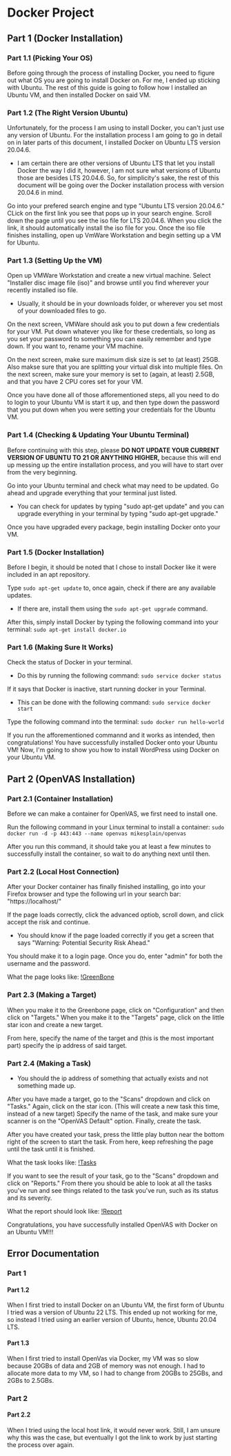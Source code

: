 # Docker Project

## Part 1 (Docker Installation)

### Part 1.1 (Picking Your OS)

Before going through the process of installing Docker, you need to figure out what OS you are going to install Docker on. For me, I ended up sticking with Ubuntu. The rest of this guide is going to follow how I installed an Ubuntu VM, and then installed Docker on said VM.

### Part 1.2 (The Right Version Ubuntu)

Unfortunately, for the process I am using to install Docker, you can't just use any version of Ubuntu. For the installation process I am going to go in detail on in later parts of this document, I installed Docker on Ubuntu LTS version 20.04.6.

- I am certain there are other versions of Ubuntu LTS that let you install Docker the way I did it, however, I am not sure what versions of Ubuntu those are besides LTS 20.04.6. So, for simplicity's sake, the rest of this document will be going over the Docker installation process with version 20.04.6 in mind.

Go into your prefered search engine and type "Ubuntu LTS version 20.04.6." CLick on the first link you see that pops up in your search engine. Scroll down the page until you see the iso file for LTS 20.04.6. When you click the link, it should automatically install the iso file for you. Once the iso file finishes installing, open up VmWare Workstation and begin setting up a VM for Ubuntu.

### Part 1.3 (Setting Up the VM)

Open up VMWare Workstation and create a new virtual machine. Select "Installer disc image file (iso)" and browse until you find wherever your recently installed iso file.

- Usually, it should be in your downloads folder, or wherever you set most of your downloaded files to go.

On the next screen, VMWare should ask you to put down a few credentials for your VM. Put down whatever you like for these credentials, so long as you set your password to something you can easily remember and type down. If you want to, rename your VM machine.

On the next screen, make sure maximum disk size is set to (at least) 25GB. Also makse sure that you are splitting your virtual disk into multiple files. On the next screen, make sure your memory is set to (again, at least) 2.5GB, and that you have 2 CPU cores set for your VM.

Once you have done all of those afforementioned steps, all you need to do to login to your Ubuntu VM is start it up, and then type down the password that you put down when you were setting your credentials for the Ubuntu VM.

### Part 1.4 (Checking & Updating Your Ubuntu Terminal)

Before continuing with this step, please __DO NOT UPDATE YOUR CURRENT VERSION OF UBUNTU TO 21 OR ANYTHING HIGHER,__ because this will end up messing up the entire installation process, and you will have to start over from the very beginning.

Go into your Ubuntu terminal and check what may need to be updated. Go ahead and upgrade everything that your terminal just listed.

- You can check for updates by typing "sudo apt-get update" and you can upgrade everything in your terminal by typing "sudo apt-get upgrade."

Once you have upgraded every package, begin installing Docker onto your VM.

### Part 1.5 (Docker Installation)

Before I begin, it should be noted that I chose to install Docker like it were included in an apt repository.

Type `sudo apt-get update` to, once again, check if there are any available updates.

- If there are, install them using the `sudo apt-get upgrade` command.

After this, simply install Docker by typing the following command into your terminal: `sudo apt-get install docker.io`

### Part 1.6 (Making Sure It Works)

Check the status of Docker in your terminal.

- Do this by running the following command: `sudo service docker status`

If it says that Docker is inactive, start running docker in your Terminal.

- This can be done with the following command: `sudo service docker start`

Type the following command into the terminal: `sudo docker run hello-world`

If you run the afforementioned commannd and it works as intended, then congratulations! You have successfully installed Docker onto your Ubuntu VM! Now, I'm going to show you how to install WordPress using Docker on your Ubuntu VM.

## Part 2 (OpenVAS Installation)

### Part 2.1 (Container Installation)

Before we can make a container for OpenVAS, we first need to install one.

Run the following command in your Linux terminal to install a container: `sudo docker run -d -p 443:443 --name openvas mikesplain/openvas`

After you run this command, it should take you at least a few minutes to successfully install the container, so wait to do anything next until then.

### Part 2.2 (Local Host Connection)

After your Docker container has finally finished installing, go into your Firefox browser and type the following url in your search bar: "https://localhost/"

If the page loads correctly, click the advanced optiob, scroll down, and click accept the risk and continue.

- You should know if the page loaded correctly if you get a screen that says "Warning: Potential Security Risk Ahead."

You should make it to a login page. Once you do, enter "admin" for both the username and the password.

What the page looks like:
[!GreenBone](https://github.com/TeeSocks2/Docker-Composite-Lab/issues/1#issue-2030586097)

### Part 2.3 (Making a Target)

When you make it to the Greenbone page, click on "Configuration" and then click on "Targets." When you make it to the "Targets" page, click on the little star icon and create a new target.

From here, specify the name of the target and (this is the most important part) specify the ip address of said target.

### Part 2.4 (Making a Task)

- You should the ip address of something that actually exists and not something made up.

After you have made a target, go to the "Scans" dropdown and click on "Tasks." Again, click on the star icon. (This will create a new task this time, instead of a new target) Specify the name of the task, and make sure your scanner is on the "OpenVAS Default" option. Finally, create the task.

After you have created your task, press the little play button near the bottom right of the screen to start the task. From here, keep refreshing the page until the task until it is finished.

What the task looks like:
[!Tasks](https://github.com/TeeSocks2/Docker-Composite-Lab/issues/2#issue-2030587596)

If you want to see the result of your task, go to the "Scans" dropdown and click on "Reports." From there you should be able to look at all the tasks you've run and see things related to the task you've run, such as its status and its severity.

What the report should look like:
[!Report](https://github.com/TeeSocks2/Docker-Composite-Lab/issues/3#issue-2030588838)

Congratulations, you have successfully installed OpenVAS with Docker on an Ubuntu VM!!!

## Error Documentation

### Part 1

#### Part 1.2

When I first tried to install Docker on an Ubuntu VM, the first form of Ubuntu I tried was a version of Ubuntu 22 LTS. This ended up not working for me, so instead I tried using an earlier version of Ubuntu, hence, Ubuntu 20.04 LTS.

#### Part 1.3

When I first tried to install OpenVas via Docker, my VM was so slow because 20GBs of data and 2GB of memory was not enough. I had to allocate more data to my VM, so I had to change from 20GBs to 25GBs, and 2GBs to 2.5GBs.

### Part 2

#### Part 2.2

When I tried using the local host link, it would never work. Still, I am unsure why this was the case, but eventually I got the link to work by just starting the process over again.
